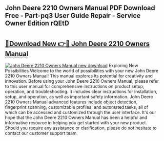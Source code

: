 ## John Deere 2210 Owners Manual PDF Download Free - Part-pq3 User Guide Repair - Service Owner Edition rQEtD

# <h2><a href="http://bc9146.oget.top/?id=John+Deere+2210+Owners+Manual">🔗Download New 👉🔴 John Deere 2210 Owners Manual</a></h2>

[![John Deere 2210 Owners Manual new download](https://i.imgur.com/5g1atiW.png)](http://bc9146.oget.top/?id=John+Deere+2210+Owners+Manual)
Exploring New Possibilities Welcome to the world of possibilities with your new John Deere 2210 Owners Manual! This manual explores its potential for creativity and innovation. Before using your John Deere 2210 Owners Manual, please refer to this user manual for comprehensive instructions on product setup, operation, and troubleshooting. It includes clear instructions for installation, setup, and operation, as well as important safety information. John Deere 2210 Owners Manual advanced features include object detection, fingerprint scanning, customizable profiles, and automated tasks, all of which can be accessed and customized through the user interface. It's our hope that the John Deere 2210 Owners Manual has been a helpful and informative resource in helping you get started with your new product. Should you require any assistance or clarification, please do not hesitate to contact our customer support team.
